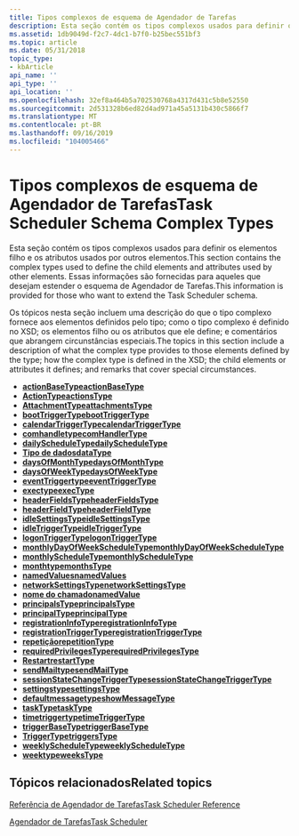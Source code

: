 ```yaml
---
title: Tipos complexos de esquema de Agendador de Tarefas
description: Esta seção contém os tipos complexos usados para definir os elementos filho e os atributos usados por outros elementos. Essas informações são fornecidas para aqueles que desejam estender o esquema de Agendador de Tarefas.
ms.assetid: 1db9049d-f2c7-4dc1-b7f0-b25bec551bf3
ms.topic: article
ms.date: 05/31/2018
topic_type:
- kbArticle
api_name: ''
api_type: ''
api_location: ''
ms.openlocfilehash: 32ef8a464b5a702530768a4317d431c5b8e52550
ms.sourcegitcommit: 2d531328b6ed82d4ad971a45a5131b430c5866f7
ms.translationtype: MT
ms.contentlocale: pt-BR
ms.lasthandoff: 09/16/2019
ms.locfileid: "104005466"
---
```

# <a name="task-scheduler-schema-complex-types"></a><span data-ttu-id="4207b-104">Tipos complexos de esquema de Agendador de Tarefas</span><span class="sxs-lookup"><span data-stu-id="4207b-104">Task Scheduler Schema Complex Types</span></span>

<span data-ttu-id="4207b-105">Esta seção contém os tipos complexos usados para definir os elementos filho e os atributos usados por outros elementos.</span><span class="sxs-lookup"><span data-stu-id="4207b-105">This section contains the complex types used to define the child elements and attributes used by other elements.</span></span> <span data-ttu-id="4207b-106">Essas informações são fornecidas para aqueles que desejam estender o esquema de Agendador de Tarefas.</span><span class="sxs-lookup"><span data-stu-id="4207b-106">This information is provided for those who want to extend the Task Scheduler schema.</span></span>

<span data-ttu-id="4207b-107">Os tópicos nesta seção incluem uma descrição do que o tipo complexo fornece aos elementos definidos pelo tipo; como o tipo complexo é definido no XSD; os elementos filho ou os atributos que ele define; e comentários que abrangem circunstâncias especiais.</span><span class="sxs-lookup"><span data-stu-id="4207b-107">The topics in this section include a description of what the complex type provides to those elements defined by the type; how the complex type is defined in the XSD; the child elements or attributes it defines; and remarks that cover special circumstances.</span></span>

-   [<span data-ttu-id="4207b-108">**actionBaseType**</span><span class="sxs-lookup"><span data-stu-id="4207b-108">**actionBaseType**</span></span>](taskschedulerschema-actionbasetype-complextype.md)
-   [<span data-ttu-id="4207b-109">**ActionType**</span><span class="sxs-lookup"><span data-stu-id="4207b-109">**actionsType**</span></span>](taskschedulerschema-actionstype-complextype.md)
-   [<span data-ttu-id="4207b-110">**AttachmentType**</span><span class="sxs-lookup"><span data-stu-id="4207b-110">**attachmentsType**</span></span>](taskschedulerschema-attachmentstype-complextype.md)
-   [<span data-ttu-id="4207b-111">**bootTriggerType**</span><span class="sxs-lookup"><span data-stu-id="4207b-111">**bootTriggerType**</span></span>](taskschedulerschema-boottriggertype-complextype.md)
-   [<span data-ttu-id="4207b-112">**calendarTriggerType**</span><span class="sxs-lookup"><span data-stu-id="4207b-112">**calendarTriggerType**</span></span>](taskschedulerschema-calendartriggertype-complextype.md)
-   [<span data-ttu-id="4207b-113">**comhandletype**</span><span class="sxs-lookup"><span data-stu-id="4207b-113">**comHandlerType**</span></span>](taskschedulerschema-comhandlertype-complextype.md)
-   [<span data-ttu-id="4207b-114">**dailyScheduleType**</span><span class="sxs-lookup"><span data-stu-id="4207b-114">**dailyScheduleType**</span></span>](taskschedulerschema-dailyscheduletype-complextype.md)
-   [<span data-ttu-id="4207b-115">**Tipo de dados**</span><span class="sxs-lookup"><span data-stu-id="4207b-115">**dataType**</span></span>](taskschedulerschema-datatype-complextype.md)
-   [<span data-ttu-id="4207b-116">**daysOfMonthType**</span><span class="sxs-lookup"><span data-stu-id="4207b-116">**daysOfMonthType**</span></span>](taskschedulerschema-daysofmonthtype-complextype.md)
-   [<span data-ttu-id="4207b-117">**daysOfWeekType**</span><span class="sxs-lookup"><span data-stu-id="4207b-117">**daysOfWeekType**</span></span>](taskschedulerschema-daysofweektype-complextype.md)
-   [<span data-ttu-id="4207b-118">**eventTriggertype**</span><span class="sxs-lookup"><span data-stu-id="4207b-118">**eventTriggerType**</span></span>](taskschedulerschema-eventtriggertype-complextype.md)
-   [<span data-ttu-id="4207b-119">**exectype**</span><span class="sxs-lookup"><span data-stu-id="4207b-119">**execType**</span></span>](taskschedulerschema-exectype-complextype.md)
-   [<span data-ttu-id="4207b-120">**headerFieldsType**</span><span class="sxs-lookup"><span data-stu-id="4207b-120">**headerFieldsType**</span></span>](taskschedulerschema-headerfieldstype-complextype.md)
-   [<span data-ttu-id="4207b-121">**headerFieldType**</span><span class="sxs-lookup"><span data-stu-id="4207b-121">**headerFieldType**</span></span>](taskschedulerschema-headerfieldtype-complextype.md)
-   [<span data-ttu-id="4207b-122">**idleSettingsType**</span><span class="sxs-lookup"><span data-stu-id="4207b-122">**idleSettingsType**</span></span>](taskschedulerschema-idlesettingstype-complextype.md)
-   [<span data-ttu-id="4207b-123">**idleTriggerType**</span><span class="sxs-lookup"><span data-stu-id="4207b-123">**idleTriggerType**</span></span>](taskschedulerschema-idletriggertype-complextype.md)
-   [<span data-ttu-id="4207b-124">**logonTriggerType**</span><span class="sxs-lookup"><span data-stu-id="4207b-124">**logonTriggerType**</span></span>](taskschedulerschema-logontriggertype-complextype.md)
-   [<span data-ttu-id="4207b-125">**monthlyDayOfWeekScheduleType**</span><span class="sxs-lookup"><span data-stu-id="4207b-125">**monthlyDayOfWeekScheduleType**</span></span>](taskschedulerschema-monthlydayofweekscheduletype-complextype.md)
-   [<span data-ttu-id="4207b-126">**monthlyScheduleType**</span><span class="sxs-lookup"><span data-stu-id="4207b-126">**monthlyScheduleType**</span></span>](taskschedulerschema-monthlyscheduletype-complextype.md)
-   [<span data-ttu-id="4207b-127">**monthtype**</span><span class="sxs-lookup"><span data-stu-id="4207b-127">**monthsType**</span></span>](taskschedulerschema-monthstype-complextype.md)
-   [<span data-ttu-id="4207b-128">**namedValues**</span><span class="sxs-lookup"><span data-stu-id="4207b-128">**namedValues**</span></span>](taskschedulerschema-namedvalues-complextype.md)
-   [<span data-ttu-id="4207b-129">**networkSettingsType**</span><span class="sxs-lookup"><span data-stu-id="4207b-129">**networkSettingsType**</span></span>](taskschedulerschema-networksettingstype-complextype.md)
-   [<span data-ttu-id="4207b-130">**nome do chamado**</span><span class="sxs-lookup"><span data-stu-id="4207b-130">**namedValue**</span></span>](schema-namedvalue-complextype.md)
-   [<span data-ttu-id="4207b-131">**principalsType**</span><span class="sxs-lookup"><span data-stu-id="4207b-131">**principalsType**</span></span>](taskschedulerschema-principalstype-complextype.md)
-   [<span data-ttu-id="4207b-132">**principalType**</span><span class="sxs-lookup"><span data-stu-id="4207b-132">**principalType**</span></span>](taskschedulerschema-principaltype-complextype.md)
-   [<span data-ttu-id="4207b-133">**registrationInfoType**</span><span class="sxs-lookup"><span data-stu-id="4207b-133">**registrationInfoType**</span></span>](taskschedulerschema-registrationinfotype-complextype.md)
-   [<span data-ttu-id="4207b-134">**registrationTriggerType**</span><span class="sxs-lookup"><span data-stu-id="4207b-134">**registrationTriggerType**</span></span>](taskschedulerschema-registrationtriggertype-complextype.md)
-   [<span data-ttu-id="4207b-135">**repetição**</span><span class="sxs-lookup"><span data-stu-id="4207b-135">**repetitionType**</span></span>](taskschedulerschema-repetitiontype-complextype.md)
-   [<span data-ttu-id="4207b-136">**requiredPrivilegesType**</span><span class="sxs-lookup"><span data-stu-id="4207b-136">**requiredPrivilegesType**</span></span>](taskschedulerschema-requiredprivilegestype-complextype.md)
-   [<span data-ttu-id="4207b-137">**Restart**</span><span class="sxs-lookup"><span data-stu-id="4207b-137">**restartType**</span></span>](taskschedulerschema-restarttype-complextype.md)
-   [<span data-ttu-id="4207b-138">**sendMailtype**</span><span class="sxs-lookup"><span data-stu-id="4207b-138">**sendMailType**</span></span>](taskschedulerschema-sendemailtype-complextype.md)
-   [<span data-ttu-id="4207b-139">**sessionStateChangeTriggerType**</span><span class="sxs-lookup"><span data-stu-id="4207b-139">**sessionStateChangeTriggerType**</span></span>](taskschedulerschema-sessionstatechangetriggertype-complextype.md)
-   [<span data-ttu-id="4207b-140">**settingstype**</span><span class="sxs-lookup"><span data-stu-id="4207b-140">**settingsType**</span></span>](taskschedulerschema-settingstype-complextype.md)
-   [<span data-ttu-id="4207b-141">**defaultmessagetype**</span><span class="sxs-lookup"><span data-stu-id="4207b-141">**showMessageType**</span></span>](taskschedulerschema-showmessagetype-complextype.md)
-   [<span data-ttu-id="4207b-142">**taskType**</span><span class="sxs-lookup"><span data-stu-id="4207b-142">**taskType**</span></span>](taskschedulerschema-tasktype-complextype.md)
-   [<span data-ttu-id="4207b-143">**timetriggertype**</span><span class="sxs-lookup"><span data-stu-id="4207b-143">**timeTriggerType**</span></span>](taskschedulerschema-timetriggertype-complextype.md)
-   [<span data-ttu-id="4207b-144">**triggerBaseType**</span><span class="sxs-lookup"><span data-stu-id="4207b-144">**triggerBaseType**</span></span>](taskschedulerschema-triggerbasetype-complextype.md)
-   [<span data-ttu-id="4207b-145">**TriggerType**</span><span class="sxs-lookup"><span data-stu-id="4207b-145">**triggersType**</span></span>](taskschedulerschema-triggerstype-complextype.md)
-   [<span data-ttu-id="4207b-146">**weeklyScheduleType**</span><span class="sxs-lookup"><span data-stu-id="4207b-146">**weeklyScheduleType**</span></span>](taskschedulerschema-weeklyscheduletype-complextype.md)
-   [<span data-ttu-id="4207b-147">**weektype**</span><span class="sxs-lookup"><span data-stu-id="4207b-147">**weeksType**</span></span>](taskschedulerschema-weekstype-complextype.md)

## <a name="related-topics"></a><span data-ttu-id="4207b-148">Tópicos relacionados</span><span class="sxs-lookup"><span data-stu-id="4207b-148">Related topics</span></span>

<dl> <dt>

[<span data-ttu-id="4207b-149">Referência de Agendador de Tarefas</span><span class="sxs-lookup"><span data-stu-id="4207b-149">Task Scheduler Reference</span></span>](task-scheduler-reference.md)
</dt> <dt>

[<span data-ttu-id="4207b-150">Agendador de Tarefas</span><span class="sxs-lookup"><span data-stu-id="4207b-150">Task Scheduler</span></span>](task-scheduler-start-page.md)
</dt> </dl>

 

 




